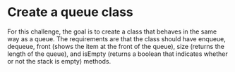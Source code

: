 # Create a queue class

For this challenge, the goal is to create a class that behaves in the same way as a queue. The requirements are that the class should have enqueue, dequeue, front (shows the item at the front of the queue), size (returns the length of the queue), and isEmpty (returns a boolean that indicates whether or not the stack is empty) methods.